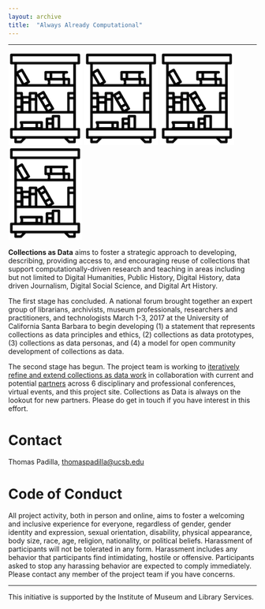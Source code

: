```yaml
---
layout: archive
title:  "Always Already Computational"
---
```

---
![library](images/library.png) ![library](images/library.png) ![library](images/library.png) ![library](images/library.png)

**Collections as Data** aims to foster a strategic approach to developing, describing, providing access to, and encouraging reuse of collections that support computationally-driven research and teaching in areas including but not limited to Digital Humanities, Public History, Digital History, data driven Journalism, Digital Social Science, and Digital Art History. 

The first stage has concluded. A national forum brought together an expert group of librarians, archivists, museum professionals, researchers and practitioners, and technologists March 1-3, 2017 at the University of California Santa Barbara to begin developing (1) a statement that represents collections as data principles and ethics, (2) collections as data prototypes, (3) collections as data personas, and (4) a model for open community development of collections as data. 

The second stage has begun. The project team is working to [iteratively refine and extend collections as data work](https://collectionsasdata.github.io/events/) in collaboration with current and potential [partners](https://collectionsasdata.github.io/partners/) across 6 disciplinary and professional conferences, virtual events, and this project site. Collections as Data is always on the lookout for new partners. Please do get in touch if you have interest in this effort. 
 


# Contact

Thomas Padilla, <thomaspadilla@ucsb.edu>

# Code of Conduct

All project activity, both in person and online, aims to foster a welcoming and inclusive experience for everyone, regardless of gender, gender identity and expression, sexual orientation, disability, physical appearance, body size, race, age, religion, nationality, or political beliefs. Harassment of participants will not be tolerated in any form. Harassment includes any behavior that participants find intimidating, hostile or offensive. Participants asked to stop any harassing behavior are expected to comply immediately. Please contact any member of the project team if you have concerns.


---
This initiative is supported by the Institute of Museum and Library Services.  


